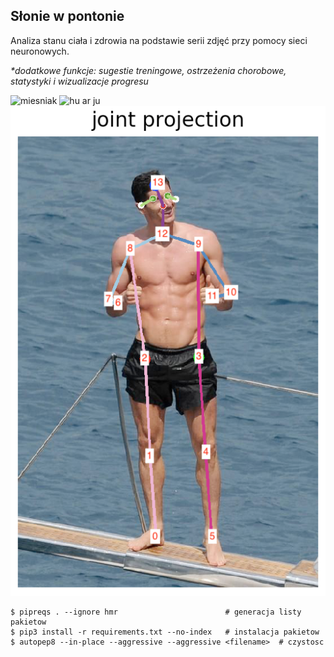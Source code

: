 ## Słonie w pontonie

Analiza stanu ciała i zdrowia na podstawie serii zdjęć przy pomocy sieci neuronowych.

_*dodatkowe funkcje: sugestie treningowe, ostrzeżenia chorobowe, statystyki i wizualizacje progresu_

![miesniak](jpg/1.jpg)
![hu ar ju](jpg/2.jpg)
![lewy w pelnej klasie](keypoints_pose_18.png)

```
$ pipreqs . --ignore hmr                        # generacja listy pakietow
$ pip3 install -r requirements.txt --no-index   # instalacja pakietow
$ autopep8 --in-place --aggressive --aggressive <filename>  # czystosc
```
